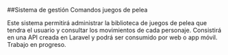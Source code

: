 ##Sistema de gestión Comandos juegos de pelea

Este sistema permitirá administrar la biblioteca de juegos de pelea que tendra el usuario y consultar los movimientos de cada personaje. Consistirá en una API creada en Laravel y podrá ser consumido por web o app móvil. Trabajo en progreso.